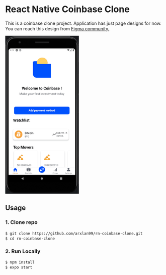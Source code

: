 # React Native Coinbase Clone
This is a coinbase clone project. Application has just page designs for now.
You can reach this design from <a href="https://www.figma.com/community/file/1040741698249360396" /> Figma community. </a>

<img src="gif/animation.gif" height="500" >

## Usage

### 1. Clone repo

```
$ git clone https://github.com/arxlan99/rn-coinbase-clone.git
$ cd rn-coinbase-clone
```

### 2. Run Locally

```
$ npm install
$ expo start
```

